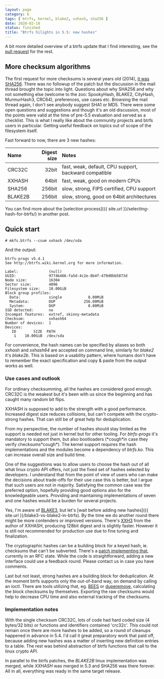 ```yaml
---
layout: page
category: b
tags: [ btrfs, kernel, blake2, xxhash, sha256 ]
date: 2020-02-10
status: finished
title: "Btrfs hilights in 5.5: new hashes"
---
```


A bit more detailed overview of a btrfs update that I find interesting, see the
[pull request](https://git.kernel.org/linus/97d0bf96a0d0986f466c3ff59f2ace801e33dc69)
for the rest.

## More checksum algorithms

The first request for more checksums is several years old (2014), [it was
SHA256](https://lore.kernel.org/linux-btrfs/1416806586-18050-1-git-send-email-bo.li.liu@oracle.com).
There was no followup of the patch but the discussion in the mail thread
brought the topic into light. Questions about why SHA256 and why not something
else (welcome to the zoo: SpookyHash, BLAKE2, CityHash, MurmurHash3, CRC64),
preferences, use cases etc. Browsing the mail thread again, I don't see anybody
suggest SHA1 or MD5.  There were some open questions and suggestions and though
it's an old discussion, most of the points were valid at the time of pre-5.5
evaluation and served as a checklist.  This is what I really like about the
community projects and btrfs users in particular.  Getting useful feedback on
topics out of scope of the filesystem itself.

Fast forward to now, there are 3 new hashes:

| Name    | Digest size | Notes
| :---    |        ---: | :---
| CRC32C  |       32bit | fast, weak, default, CPU support, backward compatible
| XXHASH  |       64bit | fast, weak, good on modern CPUs
| SHA256  |      256bit | slow, strong, FIPS certified, CPU support
| BLAKE2B |      256bit | slow, strong, good on 64bit architectures

You can find more about the [selection process]({{ site.url }}/selecting-hash-for-btrfs/)
in another post.

## Quick start

```
# mkfs.btrfs --csum xxhash /dev/sda
```

And the output:

```
btrfs-progs v5.4.1
See http://btrfs.wiki.kernel.org for more information.

Label:              (null)
UUID:               9774b466-fa5d-4c2e-8b4f-479d0bb5873d
Node size:          16384
Sector size:        4096
Filesystem size:    10.00GiB
Block group profiles:
  Data:             single            8.00MiB
  Metadata:         DUP             256.00MiB
  System:           DUP               8.00MiB
SSD detected:       no
Incompat features:  extref, skinny-metadata
Checksum:           xxhash64
Number of devices:  1
Devices:
   ID        SIZE  PATH
    1    10.00GiB  /dev/sda
```

For convenience, the hash names can be specified by aliases so both *xxhash*
and *xxhash64* are accepted on command line, similarly for *blake2* it's
*blake2b*. This is based on a usability pattern, where humans don't have to
remember the exact specification and copy & paste from the output works as
well.

### Use cases and outlook

For ordinary checksumming, all the hashes are considered good enough. CRC32C is
the weakest but it's been with us since the beginning and has caught many
random bit flips.

XXHASH is supposed to add to the strength with a good performance. Increased
digest size reduces collisions, but can't compete with the crypto-strong
hashes. That can still be of great help for deduplication.

From my perspective, the number of hashes should stay limited as the support is
needed not just in kernel but for other tooling. For *btrfs-progs* it's
mandatory to support them, but also bootloaders (\*cough\*in case they verify
checksums\*cough\*). The kernel support requires the hash implementations and
the modules become a dependency of *btrfs.ko*.  This can increase overall size
and build time.

One of the suggestions was to allow users to choose the hash out of all what
linux crypto API offers, not just the fixed set of hashes selected by
developers. I understand that from the point of view of users who can make the
decisions about trade-offs for their use case this is better, but I argue that
such users are not in majority. Satisfying the common case was the preferred
option, hopefully providing good options also for the knowledgeable users.
Providing and maintaining implementations of seven and one hashes would be
a burden for several projects.

Yes, I'm aware of [BLAKE3](https://github.com/BLAKE3-team/BLAKE3), but let's
[wait before adding new hashes]({{ site.url }}/blake3-vs-blake2-in-btrfs). By
the time we do another round there might be more contenders or improved
versions.  There's [XXH3](https://fastcompression.blogspot.com/2019/03/presenting-xxh3.html)
from the author of XXHASH, producing 128bit digest and is slightly faster.
However it is still not recommended for production use due to fine tuning and
finalization.

The cryptographic hashes can be a building block for a keyed hash, ie.
checksums that can't be subverted. There's a
[patch implementing that](https://lore.kernel.org/linux-btrfs/20191015121405.19066-1-jthumshirn@suse.de/),
currently in an RFC state. While the code is straightforward, adding a new
interface could use a feedback round. Please contact us in case you have
comments.

Last but not least, strong hashes are a building block for deduplication. At
the moment btrfs supports only the out-of-band way, on demand by calling
an ioctl.  There are tools utilizing that, eg. [BEES](https://github.com/Zygo/bees)
or [duperemove](https://github.com/markfasheh/duperemove),
calculating the block checksums by themselves. Exporting the raw checksums
would help to decrease CPU time and also external tracking of the checksums.

### Implementation notes

With the single checksum CRC32C, lots of code had hard coded size (4 bytes/32
bits) or functions and identifiers contained 'crc32c'. This could not remain
once there are more hashes to be added, so a round of cleanups happened in
advance in 5.4.  I'd call it great preparatory work that paid off, because
adding new hashes was a matter of inserting new definition entries to a table.
The rest was behind abstraction of btrfs functions that call to the linux
crypto API.

In parallel to the btrfs patches, the *BLAKE2B* linux implementation was merged,
while *XXHASH* was merged in 5.3 and SHA256 was there forever.
All in all, everything was ready in the same target release.
